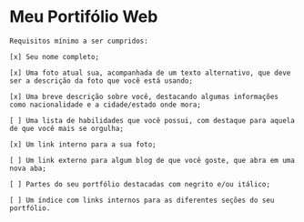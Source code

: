 # Meu Portifólio Web

    Requisitos mínimo a ser cumpridos:

    [x] Seu nome completo;    
    
    [x] Uma foto atual sua, acompanhada de um texto alternativo, que deve ser a descrição da foto que você está usando;

    [x] Uma breve descrição sobre você, destacando algumas informações como nacionalidade e a cidade/estado onde mora;

    [ ] Uma lista de habilidades que você possui, com destaque para aquela de que você mais se orgulha;

    [x] Um link interno para a sua foto;

    [ ] Um link externo para algum blog de que você goste, que abra em uma nova aba;

    [ ] Partes do seu portfólio destacadas com negrito e/ou itálico;
    
    [ ] Um índice com links internos para as diferentes seções do seu portfólio.